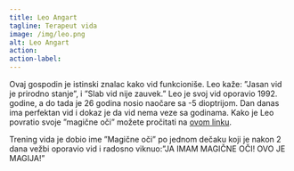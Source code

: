 ```yaml
---
title: Leo Angart
tagline: Terapeut vida
image: /img/leo.png
alt: Leo Angart
action:
action-label:
---
```

Ovaj gospodin je istinski znalac kako vid funkcioniše. Leo kaže: ”Jasan vid je prirodno stanje”, i ”Slab vid nije zauvek.” Leo je svoj vid oporavio 1992. godine, a do tada je 26 godina nosio naočare sa -5 dioptrijom. Dan danas ima perfektan vid i dokaz je da vid nema veze sa godinama. Kako je Leo povratio svoje ”magične oči” možete pročitati na <a href="https://www.treningvida.com/leo-angart" target="_blank">ovom linku</a>.

Trening vida je dobio ime ”Magične oči” po jednom dečaku koji je nakon 2 dana vežbi oporavio vid i radosno viknuo:”JA IMAM MAGIČNE OČI! OVO JE MAGIJA!”
